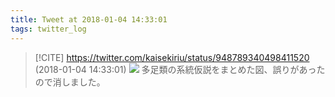 ```yaml
---
title: Tweet at 2018-01-04 14:33:01
tags: twitter_log
---
```


> [!CITE] https://twitter.com/kaisekiriu/status/948789340498411520 (2018-01-04 14:33:01)
> ![](https://twitter.com/kaisekiriu/status/948789340498411520)
> 多足類の系統仮説をまとめた図、誤りがあったので消しました。
